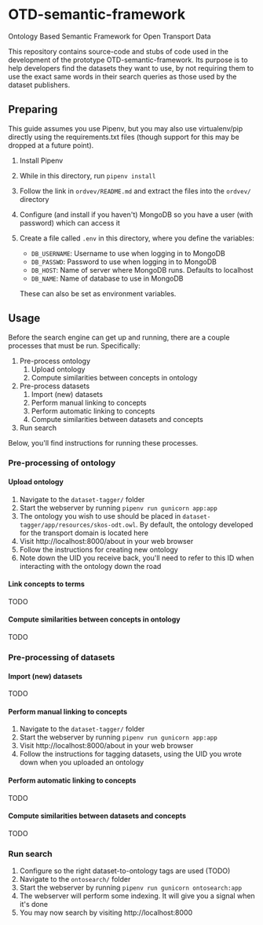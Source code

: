 # OTD-semantic-framework
Ontology Based Semantic Framework for Open Transport Data 

This repository contains source-code and stubs of code used in the development
of the prototype OTD-semantic-framework. Its purpose is to help developers find
the datasets they want to use, by not requiring them to use the exact same words
in their search queries as those used by the dataset publishers.


## Preparing

This guide assumes you use Pipenv, but you may also use virtualenv/pip directly
using the requirements.txt files (though support for this may be dropped at a
future point).

1. Install Pipenv
2. While in this directory, run `pipenv install`
4. Follow the link in `ordvev/README.md` and extract the files into the `ordvev/` directory
5. Configure (and install if you haven't) MongoDB so you have a user (with password) which can access it
6. Create a file called `.env` in this directory, where you define the variables:
   * `DB_USERNAME`: Username to use when logging in to MongoDB
   * `DB_PASSWD`: Password to use when logging in to MongoDB
   * `DB_HOST`: Name of server where MongoDB runs. Defaults to localhost
   * `DB_NAME`: Name of database to use in MongoDB

   These can also be set as environment variables.


## Usage

Before the search engine can get up and running, there are a couple processes
that must be run. Specifically:

1. Pre-process ontology
   1. Upload ontology
   2. Compute similarities between concepts in ontology
2. Pre-process datasets
   1. Import (new) datasets
   2. Perform manual linking to concepts
   3. Perform automatic linking to concepts
   4. Compute similarities between datasets and concepts
3. Run search

Below, you'll find instructions for running these processes.


### Pre-processing of ontology

#### Upload ontology

1. Navigate to the `dataset-tagger/` folder
2. Start the webserver by running `pipenv run gunicorn app:app`
3. The ontology you wish to use should be placed in
   `dataset-tagger/app/resources/skos-odt.owl`. By default, the ontology
   developed for the transport domain is located here
4. Visit http://localhost:8000/about in your web browser
5. Follow the instructions for creating new ontology
6. Note down the UID you receive back, you'll need to refer to this ID when
   interacting with the ontology down the road


#### Link concepts to terms

TODO


#### Compute similarities between concepts in ontology

TODO


### Pre-processing of datasets

#### Import (new) datasets

TODO


#### Perform manual linking to concepts

1. Navigate to the `dataset-tagger/` folder
2. Start the webserver by running `pipenv run gunicorn app:app`
3. Visit http://localhost:8000/about in your web browser
4. Follow the instructions for tagging datasets, using the UID you wrote down
   when you uploaded an ontology


#### Perform automatic linking to concepts

TODO


#### Compute similarities between datasets and concepts

TODO


### Run search

1. Configure so the right dataset-to-ontology tags are used (TODO)
2. Navigate to the `ontosearch/` folder
3. Start the webserver by running `pipenv run gunicorn ontosearch:app`
4. The webserver will perform some indexing. It will give you a signal when it's done
4. You may now search by visiting http://localhost:8000
